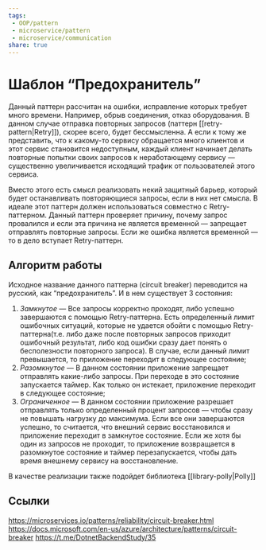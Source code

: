 ```yaml
---
tags:
 - OOP/pattern
 - microservice/pattern
 - microservice/communication
share: true
---
```

# Шаблон “Предохранитель”
Данный паттерн рассчитан на ошибки, исправление которых требует много времени. Например, обрыв соединения, отказ оборудования. В данном случае отправка повторных запросов (паттерн [[retry-pattern|Retry]]), скорее всего, будет бессмысленна. А если к тому же представить, что к какому-то сервису обращается много клиентов и этот сервис становится недоступным, каждый клиент начинает делать повторные попытки своих запросов к неработающему сервису — существенно увеличивается исходящий трафик от пользователей этого сервиса.

Вместо этого есть смысл реализовать некий защитный барьер, который будет останавливать повторяющиеся запросы, если в них нет смысла. В идеале этот паттерн должен использоваться совместно с Retry-паттерном. Данный паттерн проверяет причину, почему запрос провалился и если эта причина не является временной — запрещает отправлять повторные запросы. Если же ошибка является временной — то в дело вступает Retry-паттерн.

## Алгоритм работы
Исходное название данного паттерна (circuit breaker) переводится на русский, как “предохранитель”. И в нем существует 3 состояния:
1. *Замкнутое* — Все запросы корректно проходят, либо успешно завершаются с помощью Retry-паттерна. Есть определенный лимит ошибочных ситуаций, которые не удается обойти с помощью Retry-паттерна(т.е. либо даже после повторных запросов приходит ошибочный результат, либо код ошибки сразу дает понять о бесполезности повторного запроса). В случае, если данный лимит превышается, то приложение переходит в следующее состояние;
1. *Разомкнутое* — В данном состоянии приложение запрещает отправлять какие-либо запросы. При переходе в это состояние запускается таймер. Как только он истекает, приложение переходит в следующее состояние;
1. *Ограниченное* — В данном состоянии приложение разрешает отправлять только определенный процент запросов — чтобы сразу не повышать нагрузку до максимума. Если все они завершаются успешно, то считается, что внешний сервис восстановился и приложение переходит в замкнутое состояние. Если же хотя бы один из запросов не проходит, то приложение возвращается в разомкнутое состояние и таймер перезапускается, чтобы дать время внешнему сервису на восстановление.

В качестве реализации также подойдет библиотека [[library-polly|Polly]]
## Ссылки
https://microservices.io/patterns/reliability/circuit-breaker.html
https://docs.microsoft.com/en-us/azure/architecture/patterns/circuit-breaker
https://t.me/DotnetBackendStudy/35